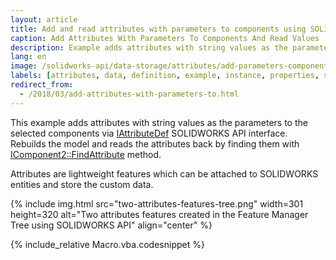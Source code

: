 ```yaml
---
layout: article
title: Add and read attributes with parameters to components using SOLIDWORKS API
caption: Add Attributes With Parameters To Components And Read Values
description: Example adds attributes with string values as the parameters to the selected components
lang: en
image: /solidworks-api/data-storage/attributes/add-parameters-components/two-attributes-features-tree.png
labels: [attributes, data, definition, example, instance, properties, storage]
redirect_from:
  - /2018/03/add-attributes-with-parameters-to.html
---
```

This example adds attributes with string values as the parameters to the selected components via [IAttributeDef](http://help.solidworks.com/2018/english/api/sldworksapi/solidworks.interop.sldworks~solidworks.interop.sldworks.iattributedef.html) SOLIDWORKS API interface. Rebuilds the model and reads the attributes back by finding them with [IComponent2::FindAttribute](http://help.solidworks.com/2018/english/api/sldworksapi/SOLIDWORKS.Interop.sldworks~SOLIDWORKS.Interop.sldworks.IComponent2~FindAttribute.html) method.

Attributes are lightweight features which can be attached to SOLIDWORKS entities and store the custom data.

{% include img.html src="two-attributes-features-tree.png" width=301 height=320 alt="Two attributes features created in the Feature Manager Tree using SOLIDWORKS API" align="center" %}

{% include_relative Macro.vba.codesnippet %}

